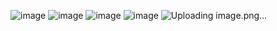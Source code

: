 ![image](https://github.com/amansingh7880/AmanFolios/assets/110097263/ebcfe88f-ecb6-46f0-9e64-0b931fb5762f)
![image](https://github.com/amansingh7880/AmanFolios/assets/110097263/d1390398-8216-4e55-b00c-52665213bdcb)
![image](https://github.com/amansingh7880/AmanFolios/assets/110097263/b6678c6e-99ca-4069-a72d-95fb979c67de)
![image](https://github.com/amansingh7880/AmanFolios/assets/110097263/4b1268c9-e10d-498d-b08a-999afcae4a47)
![Uploading image.png…]()
